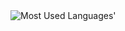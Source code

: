 <picture>
  <source media="(prefers-color-scheme: dark)" srcset="https://github-used-languages.vercel.app/trobukan?theme=dark">
  <img alt="Most Used Languages'" src="https://github-used-languages.vercel.app/trobukan">
</picture>
